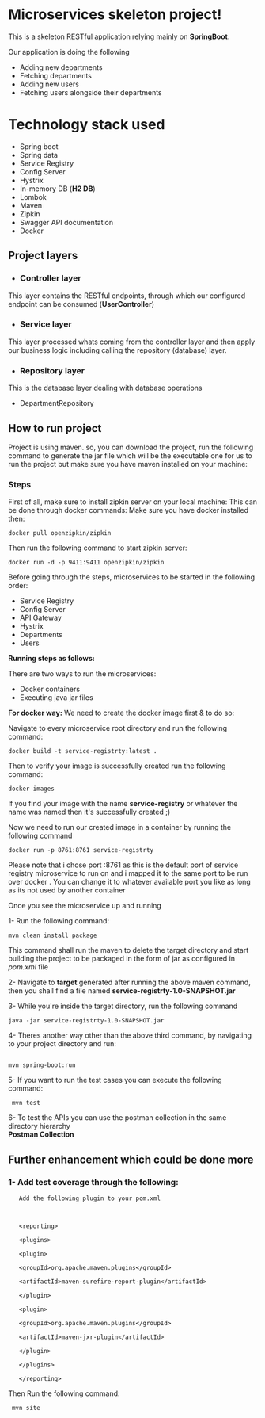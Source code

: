 
# Microservices skeleton project!

  

This is a skeleton RESTful application relying mainly on **SpringBoot**.

Our application is doing the following

- Adding new departments 
-  Fetching departments 
- Adding new users 
- Fetching users alongside their departments        


  
  

# Technology stack used

  

- Spring boot
- Spring data
- Service Registry
- Config Server
- Hystrix 
- In-memory DB (**H2 DB**)
- Lombok
- Maven
- Zipkin
- Swagger API documentation
- Docker

  

## Project layers

  

-  ### Controller layer

This layer contains the RESTful endpoints, through which our configured endpoint can be consumed (**UserController**)

  

-  ### Service layer

This layer processed whats coming from the controller layer and then apply our business logic including calling the repository (database) layer.

  

-  ### Repository layer

This is the database layer dealing with database operations

- DepartmentRepository

## How to run project

  

Project is using maven. so, you can download the project, run the following command to generate the jar file which will be the executable one for us to run the project but make sure you have maven installed on your machine:

  

### Steps

First of all, make sure to install zipkin server on your local machine: 
This can be done through docker commands:
Make sure you have docker installed then:
```
docker pull openzipkin/zipkin
```

Then run the following command to start zipkin server: 
```
docker run -d -p 9411:9411 openzipkin/zipkin
```

Before going through the steps, microservices to be started in the following order:

- Service Registry
- Config Server
- API Gateway
- Hystrix
- Departments 
- Users

**Running steps as follows:**

There are two ways to run the microservices:

  - Docker containers
  - Executing java jar files

**For docker way:** 
We need to create the docker image first & to do so:

Navigate to every microservice root directory and run the following command:
```
docker build -t service-registrty:latest .
```
Then to verify your image is successfully created run the following command:
```
docker images
```
If you find your image with the name **service-registry** or whatever the name was named then it's successfully created ;) 

Now we need to run our created image in a container by running the following command

```
docker run -p 8761:8761 service-registrty
```
Please note that i chose port :8761 as this is the default port of service registry microservice to run on and i mapped it to the same port to be run over docker . You can change it to whatever available port you like as long as its not used by another container

Once you see the microservice up and running 

1- Run the following command:
```
mvn clean install package
```

This command shall run the maven to delete the target directory and start building the project to be packaged in the form of jar as configured in *pom.xml* file

  

2- Navigate to **target** generated after running the above maven command, then you shall find a file named **service-registrty-1.0-SNAPSHOT.jar**

  

3- While you're inside the target directory, run the following command

  
```
java -jar service-registrty-1.0-SNAPSHOT.jar
```


  

4- Theres another way other than the above third command, by navigating to your project directory and run:

```

mvn spring-boot:run

```

  

5- If you want to run the test cases you can execute the following command:

  

     mvn test

6- To test the APIs you can use the postman collection in the same directory hierarchy              
           **Postman Collection**

  

## Further enhancement which could be done more

  

### 1- Add test coverage through the following:

       Add the following plugin to your pom.xml

  

       <reporting>

       <plugins>

       <plugin>

       <groupId>org.apache.maven.plugins</groupId>

       <artifactId>maven-surefire-report-plugin</artifactId>

       </plugin>

       <plugin>

       <groupId>org.apache.maven.plugins</groupId>

       <artifactId>maven-jxr-plugin</artifactId>

       </plugin>

       </plugins>

       </reporting>

  
  

  Then Run the following command:

  

     mvn site
